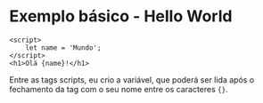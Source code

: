 # Exemplo básico - Hello World

```
<script>
	let name = 'Mundo';
</script>
<h1>Olá {name}!</h1>
```

Entre as tags scripts, eu crio a variável, que poderá ser lida após o fechamento da tag com o seu nome entre os caracteres `{}`.